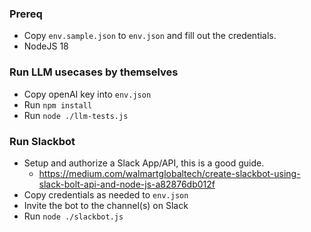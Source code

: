 ### Prereq
- Copy `env.sample.json` to `env.json` and fill out the credentials.
- NodeJS 18

### Run LLM usecases by themselves
- Copy openAI key into `env.json`
- Run `npm install`
- Run `node ./llm-tests.js`

### Run Slackbot
- Setup and authorize a Slack App/API, this is a good guide.
  - https://medium.com/walmartglobaltech/create-slackbot-using-slack-bolt-api-and-node-js-a82876db012f
- Copy credentials as needed to `env.json`
- Invite the bot to the channel(s) on Slack
- Run `node ./slackbot.js`
